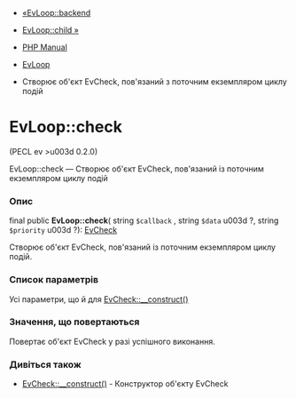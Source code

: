 - [«EvLoop::backend](evloop.backend.md)
- [EvLoop::child »](evloop.child.md)

- [PHP Manual](index.md)
- [EvLoop](class.evloop.md)
- Створює об'єкт EvCheck, пов'язаний з поточним екземпляром циклу
подій

# EvLoop::check

(PECL ev \>u003d 0.2.0)

EvLoop::check — Створює об'єкт EvCheck, пов'язаний із поточним екземпляром
циклу подій

### Опис

final public **EvLoop::check**( string `$callback` , string `$data` u003d ?,
string `$priority` u003d ?): [EvCheck](class.evcheck.md)

Створює об'єкт EvCheck, пов'язаний із поточним екземпляром циклу подій.

### Список параметрів

Усі параметри, що й для
[EvCheck::\_\_construct()](evcheck.construct.md)

### Значення, що повертаються

Повертає об'єкт EvCheck у разі успішного виконання.

### Дивіться також

- [EvCheck::\_\_construct()](evcheck.construct.md) - Конструктор
об'єкту EvCheck
